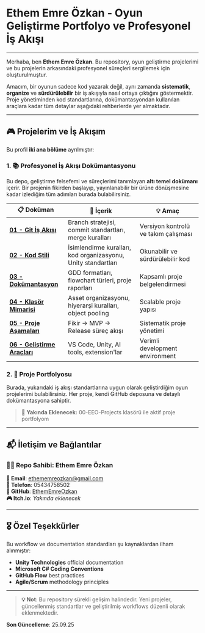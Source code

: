 # Ethem Emre Özkan - Oyun Geliştirme Portfolyo ve Profesyonel İş Akışı

---

Merhaba, ben **Ethem Emre Özkan**. Bu repository, oyun geliştirme projelerimi ve bu projelerin arkasındaki profesyonel süreçleri sergilemek için oluşturulmuştur.

Amacım, bir oyunun sadece kod yazarak değil, aynı zamanda **sistematik**, **organize** ve **sürdürülebilir** bir iş akışıyla nasıl ortaya çıktığını göstermektir. Proje yönetiminden kod standartlarına, dokümantasyondan kullanılan araçlara kadar tüm detaylar aşağıdaki rehberlerde yer almaktadır.

---

## 🎮 Projelerim ve İş Akışım

Bu profil **iki ana bölüme** ayrılmıştır:

### 1. 📚 Profesyonel İş Akışı Dokümantasyonu

Bu depo, geliştirme felsefemi ve süreçlerimi tanımlayan **altı temel dokümanı** içerir. Bir projenin fikirden başlayıp, yayınlanabilir bir ürüne dönüşmesine kadar izlediğim tüm adımları burada bulabilirsiniz.

| 📋 Doküman | 🎯 İçerik | 💡 Amaç |
|------------|-----------|----------|
| **[01 - Git İş Akışı](01-Git_Workflow/README.md)** | Branch stratejisi, commit standartları, merge kuralları | Versiyon kontrolü ve takım çalışması |
| **[02 - Kod Stili](02-Code_Style/README.md)** | İsimlendirme kuralları, kod organizasyonu, Unity standartları | Okunabilir ve sürdürülebilir kod |
| **[03 - Dokümantasyon](03-Docs/README.md)** | GDD formatları, flowchart türleri, proje raporları | Kapsamlı proje belgelendirmesi |
| **[04 - Klasör Mimarisi](04-Folders-Hierarchy/README.md)** | Asset organizasyonu, hiyerarşi kuralları, object pooling | Scalable proje yapısı |
| **[05 - Proje Aşamaları](05-Project_Workflow/README.md)** | Fikir → MVP → Release süreç akışı | Sistematik proje yönetimi |
| **[06 - Geliştirme Araçları](06-Tools-Apps/README.md)** | VS Code, Unity, AI tools, extension'lar | Verimli development environment |

### 2. 🎯 Proje Portfolyosu

Burada, yukarıdaki iş akışı standartlarına uygun olarak geliştirdiğim oyun projelerimi bulabilirsiniz. Her proje, kendi GitHub deposuna ve detaylı dokümantasyona sahiptir.

> 🚧 **Yakında Eklenecek:** 00-EEO-Projects klasörü ile aktif proje portfolyom

---

## 📬 İletişim ve Bağlantılar

### 👨‍💻 Repo Sahibi: Ethem Emre Özkan

**📧 Email**: [ethememreozkan@gmail.com](mailto:ethememreozkan@gmail.com)  
**📱 Telefon**: 05434758502  
**🔗 GitHub**: [EthemEmreOzkan](https://github.com/ethememreozkan)  
**🎮 Itch.io**: *Yakında eklenecek*

---

## 🎖️ Özel Teşekkürler

Bu workflow ve documentation standardları şu kaynaklardan ilham alınmıştır:
- **Unity Technologies** official documentation
- **Microsoft C# Coding Conventions**
- **GitHub Flow** best practices
- **Agile/Scrum** methodology principles

---

> **💡 Not**: Bu repository sürekli gelişim halindedir. Yeni projeler, güncellenmiş standartlar ve geliştirilmiş workflows düzenli olarak eklenmektedir.

**Son Güncelleme**: 25.09.25